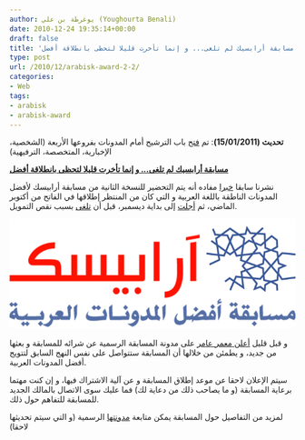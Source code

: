 ```yaml
---
author: يوغرطة بن علي (Youghourta Benali)
date: 2010-12-24 19:35:14+00:00
draft: false
title: 'مسابقة أرابسيك لم تلغى... و إنما تأخرت قليلا لتحظى بانطلاقة أفضل '
type: post
url: /2010/12/arabisk-award-2-2/
categories:
- Web
tags:
- arabisk
- arabisk-award
---
```


**تحديث (15/01/2011)**: تم [فتح](http://blog.arabisk-award.com/archives/96) باب الترشيح أمام المدونات بفروعها الأربعة (الشخصية، الإخبارية، المتخصصة، الترفيهية)




**[مسابقة أرابسيك لم تلغى... و إنما تأخرت قليلا لتحظى بانطلاقة أفضل](https://www.it-scoop.com/2010/12/arabisk-award-2-2/)**


نشرنا سابقا [خبرا](https://www.it-scoop.com/2010/08/arabisk-award-2/) مفاده أنه يتم التحضير للنسخة الثانية من مسابقة أرابيسك لأفضل المدونات الناطقة باللغة العربية و التي كان من المنتظر إطلاقها في الفاتح من أكتوبر الماضي، ثم [أجلت](http://blog.arabisk-award.com/archives/27) إلى بداية ديسمبر، قبل أن [تلغى](http://blog.arabisk-award.com/archives/30) بسبب نقص التمويل.


[![](Arabisk-logo.png )
](https://www.it-scoop.com/2010/12/arabisk-award-2-2/)


و قبل قليل [أعلن ](http://blog.arabisk-award.com/archives/36) [معمر عامر](http://twitter.com/amtoon) على مدونة المسابقة الرسمية عن شرائه للمسابقة و بعثها من جديد، و يطمئن من خلالها أن المسابقة ستتواصل على نفس النهج السابق لتتويج أفضل المدونات العربية.

سيتم الإعلان لاحقا عن موعد إطلاق المسابقة و عن آلية الاشتراك فيها، و إن كنت مهتما برعاية المسابقة (و ما يصاحب ذلك من دعاية لك) فما عليك سوى الاتصال بالمالك الجديد للمسابقة للتفاهم حول ذلك.

لمزيد من التفاصيل حول المسابقة يمكن متابعة [مدونتها](http://blog.arabisk-award.com/) الرسمية (و التي سيتم تحديثها لاحقا)
